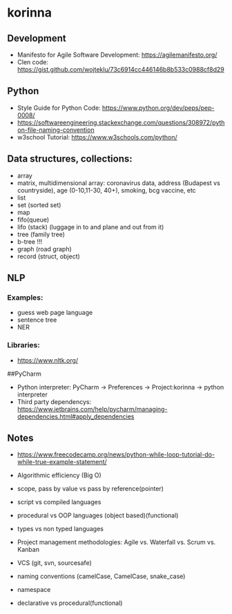# korinna

## Development
* Manifesto for Agile Software Development: https://agilemanifesto.org/
* Clen code: https://gist.github.com/wojteklu/73c6914cc446146b8b533c0988cf8d29

## Python
* Style Guide for Python Code: https://www.python.org/dev/peps/pep-0008/
* https://softwareengineering.stackexchange.com/questions/308972/python-file-naming-convention
* w3school Tutorial: https://www.w3schools.com/python/



## Data structures, collections:
* array
* matrix, multidimensional array: coronavirus data, address (Budapest vs countryside), age (0-10,11-30, 40+), smoking, bcg vaccine, etc
* list
* set (sorted set)
* map
* fifo(queue)
* lifo (stack) (luggage in to and plane and out from it)
* tree (family tree)
* b-tree !!!
* graph (road graph)
* record (struct, object)

## NLP
###  Examples:
* guess web page language
* sentence tree
* NER
### Libraries:
* https://www.nltk.org/

##PyCharm
* Python interpreter: PyCharm -> Preferences -> Project:korinna -> python interpreter
* Third party dependencys: https://www.jetbrains.com/help/pycharm/managing-dependencies.html#apply_dependencies
 

## Notes
* https://www.freecodecamp.org/news/python-while-loop-tutorial-do-while-true-example-statement/
* Algorithmic efficiency (Big O)
* scope, pass by value vs pass by reference(pointer)

* script vs compiled languages
* procedural vs OOP languages (object based)(functional)
* types vs non typed languages

* Project management methodologies: Agile vs. Waterfall vs. Scrum vs. Kanban
* VCS (git, svn, sourcesafe)
* naming conventions (camelCase, CamelCase, snake_case)
* namespace
* declarative vs procedural(functional)


